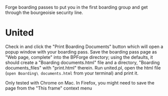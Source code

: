 Forge boarding passes to put you in the first boarding group and get through
the bourgeoisie security line.

# United
Check in and click the "Print Boarding Documents" button which will open a
popup window with your boarding pass.  Save the boarding pass page as
"Web page, complete" into the BPForge directory; using the defaults, it
should create a "Boarding documents.html" file and a directory,
"Boarding documents_files" with "print.html" therein.  Run united.pl,
open the html file (`open Boarding\ documents.html` from your terminal)
and print it.

Only tested with Chrome on Mac.  In Firefox, you might need to save the page
from the "This frame" context menu
